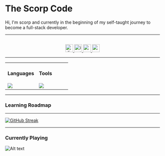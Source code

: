 # The Scorp Code

Hi, I'm scorp and currently in the beginning of my self-taught journey to become a full-stack developer. 

---

<br>
<div align="center">
  <!-- <a href="" target="_blank">
    <img src="https://img.shields.io/static/v1?message=LinkedIn&logo=linkedin&label=&color=0077B5&logoColor=white&labelColor=&style=for-the-badge" height="25" alt="linkedin logo"  />
  </a> -->
  <a href="scorp_byziz" target="_blank">
    <img src="https://img.shields.io/static/v1?message=Discord&logo=discord&label=&color=7289DA&logoColor=white&labelColor=&style=for-the-badge" height="25" alt="discord logo"  />
  </a>
  <a href="https://www.instagram.com/byzi_z/" target="_blank">
    <img src="https://img.shields.io/static/v1?message=Instagram&logo=instagram&label=&color=E4405F&logoColor=white&labelColor=&style=for-the-badge" height="25" alt="instagram logo"  />
  </a>
  <a href="scorpstark@gmail.com" target="_blank">
    <img src="https://img.shields.io/static/v1?message=Gmail&logo=gmail&label=&color=D14836&logoColor=white&labelColor=&style=for-the-badge" height="25" alt="gmail logo"  />
  </a>
  <a href="https://www.codedex.io/@scorp" target="_blank">
    <img src="images/codedex-badge.svg" height="25" alt="codedex logo"  />
  </a>
</div>

---

<table align="center">
  <tr>
    <td valign="top" width="50%">
      <h4>Languages</h4>
      <a href="https://skillicons.dev">
        <img src="https://skillicons.dev/icons?i=html,css,javascript,git" />
      </a>
    </td>
  
  <td valign="top" width="50%">
      <h4>Tools</h4>
         <a href="https://skillicons.dev">
    <img src="https://skillicons.dev/icons?i=github,vscode,discord,notion,apple,figma" />
  </a>
      </a>
    </td>
  </tr>
</table>

---

### Learning Roadmap

---
[![GitHub Streak](https://github-readme-streak-stats.herokuapp.com?user=scorp-jzp&theme=hacker&hide_border=true&date_format=j%20M%5B%20Y%5D&card_width=480)](https://git.io/streak-stats)

---

### Currently Playing
![Alt text](https://spotify-recently-played-readme.vercel.app/api?user=jupicolo)
